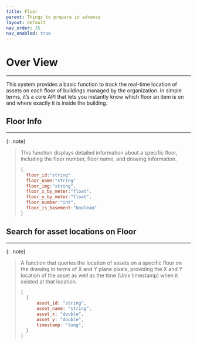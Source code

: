 ```yaml
---
title: Floor
parent: Things to prepare in advance
layout: default
nav_order: 35
nav_enabled: true
---
```


# Over View
---

This system provides a basic function to track the real-time location of assets on each floor of buildings managed by the organization.
In simple terms, it’s a core API that lets you instantly know which floor an item is on and where exactly it is inside the building.

## Floor Info
---

{: .note}
>
> This function displays detailed information about a specific floor, including the floor number, floor name, and drawing information.
>
> ```js
> {
>	floor_id:"string"
>	floor_name:"string"
>	floor_img:"string",
>	floor_x_by_meter:"float",
>	floor_y_by_meter:"float",
>	floor_number:"int",
>	floor_is_basement:"boolean"
> }
> ```

## Search for asset locations on Floor
---

{: .note}
> A function that queries the location of assets on a specific floor on the drawing in terms of X and Y plane pixels, providing the X and Y location of the asset as well as the time (Unix timestamp) when it existed at that location.
>
> ```js
> [
>   {
>       asset_id: "string",
>       asset_name: "string",
>       asset_x: "double",
>       asset_y: "double",
>       timestamp: "long",
>   }   
> ]
> ```